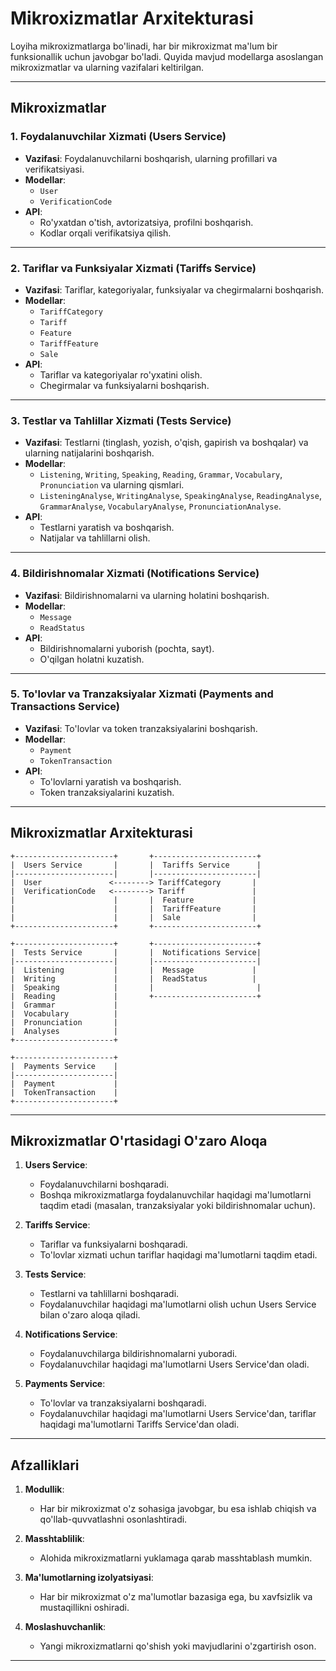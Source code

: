 # Mikroxizmatlar Arxitekturasi

Loyiha mikroxizmatlarga bo'linadi, har bir mikroxizmat ma'lum bir funksionallik uchun javobgar bo'ladi. Quyida mavjud modellarga asoslangan mikroxizmatlar va ularning vazifalari keltirilgan.

---

## Mikroxizmatlar

### 1. **Foydalanuvchilar Xizmati (Users Service)**
- **Vazifasi**: Foydalanuvchilarni boshqarish, ularning profillari va verifikatsiyasi.
- **Modellar**:
  - `User`
  - `VerificationCode`
- **API**:
  - Ro'yxatdan o'tish, avtorizatsiya, profilni boshqarish.
  - Kodlar orqali verifikatsiya qilish.

---

### 2. **Tariflar va Funksiyalar Xizmati (Tariffs Service)**
- **Vazifasi**: Tariflar, kategoriyalar, funksiyalar va chegirmalarni boshqarish.
- **Modellar**:
  - `TariffCategory`
  - `Tariff`
  - `Feature`
  - `TariffFeature`
  - `Sale`
- **API**:
  - Tariflar va kategoriyalar ro'yxatini olish.
  - Chegirmalar va funksiyalarni boshqarish.

---

### 3. **Testlar va Tahlillar Xizmati (Tests Service)**
- **Vazifasi**: Testlarni (tinglash, yozish, o'qish, gapirish va boshqalar) va ularning natijalarini boshqarish.
- **Modellar**:
  - `Listening`, `Writing`, `Speaking`, `Reading`, `Grammar`, `Vocabulary`, `Pronunciation` va ularning qismlari.
  - `ListeningAnalyse`, `WritingAnalyse`, `SpeakingAnalyse`, `ReadingAnalyse`, `GrammarAnalyse`, `VocabularyAnalyse`, `PronunciationAnalyse`.
- **API**:
  - Testlarni yaratish va boshqarish.
  - Natijalar va tahlillarni olish.

---

### 4. **Bildirishnomalar Xizmati (Notifications Service)**
- **Vazifasi**: Bildirishnomalarni va ularning holatini boshqarish.
- **Modellar**:
  - `Message`
  - `ReadStatus`
- **API**:
  - Bildirishnomalarni yuborish (pochta, sayt).
  - O'qilgan holatni kuzatish.

---

### 5. **To'lovlar va Tranzaksiyalar Xizmati (Payments and Transactions Service)**
- **Vazifasi**: To'lovlar va token tranzaksiyalarini boshqarish.
- **Modellar**:
  - `Payment`
  - `TokenTransaction`
- **API**:
  - To'lovlarni yaratish va boshqarish.
  - Token tranzaksiyalarini kuzatish.

---

## Mikroxizmatlar Arxitekturasi

```plaintext
+----------------------+       +-----------------------+
|  Users Service       |       |  Tariffs Service      |
|----------------------|       |-----------------------|
|  User               <--------> TariffCategory       |
|  VerificationCode   <--------> Tariff               |
|                      |       |  Feature             |
|                      |       |  TariffFeature       |
|                      |       |  Sale                |
+----------------------+       +-----------------------+

+----------------------+       +-----------------------+
|  Tests Service       |       |  Notifications Service|
|----------------------|       |-----------------------|
|  Listening           |       |  Message             |
|  Writing             |       |  ReadStatus          |
|  Speaking            |       |                       |
|  Reading             |       +-----------------------+
|  Grammar             |
|  Vocabulary          |
|  Pronunciation       |
|  Analyses            |
+----------------------+

+----------------------+
|  Payments Service    |
|----------------------|
|  Payment             |
|  TokenTransaction    |
+----------------------+
```

---

## Mikroxizmatlar O'rtasidagi O'zaro Aloqa

1. **Users Service**:
   - Foydalanuvchilarni boshqaradi.
   - Boshqa mikroxizmatlarga foydalanuvchilar haqidagi ma'lumotlarni taqdim etadi (masalan, tranzaksiyalar yoki bildirishnomalar uchun).

2. **Tariffs Service**:
   - Tariflar va funksiyalarni boshqaradi.
   - To'lovlar xizmati uchun tariflar haqidagi ma'lumotlarni taqdim etadi.

3. **Tests Service**:
   - Testlarni va tahlillarni boshqaradi.
   - Foydalanuvchilar haqidagi ma'lumotlarni olish uchun Users Service bilan o'zaro aloqa qiladi.

4. **Notifications Service**:
   - Foydalanuvchilarga bildirishnomalarni yuboradi.
   - Foydalanuvchilar haqidagi ma'lumotlarni Users Service'dan oladi.

5. **Payments Service**:
   - To'lovlar va tranzaksiyalarni boshqaradi.
   - Foydalanuvchilar haqidagi ma'lumotlarni Users Service'dan, tariflar haqidagi ma'lumotlarni Tariffs Service'dan oladi.

---

## Afzalliklari

1. **Modullik**:
   - Har bir mikroxizmat o'z sohasiga javobgar, bu esa ishlab chiqish va qo'llab-quvvatlashni osonlashtiradi.

2. **Masshtablilik**:
   - Alohida mikroxizmatlarni yuklamaga qarab masshtablash mumkin.

3. **Ma'lumotlarning izolyatsiyasi**:
   - Har bir mikroxizmat o'z ma'lumotlar bazasiga ega, bu xavfsizlik va mustaqillikni oshiradi.

4. **Moslashuvchanlik**:
   - Yangi mikroxizmatlarni qo'shish yoki mavjudlarini o'zgartirish oson.

---
